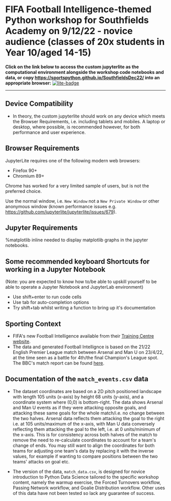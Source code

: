 # FIFA Football Intelligence-themed Python workshop for Southfields Academy on 9/12/22 - novice audience (classes of 20x students in Year 10/aged 14-15)
    
**Click on the link below to access the custom jupyterlite as the computational environment alongside the workshop code notebooks and data, or copy https://sportspython.github.io/SouthfieldsDec22/ into an appropriate browser:**
[![lite-badge](https://jupyterlite.rtfd.io/en/latest/_static/badge.svg)](https://sportspython.github.io/SouthfieldsDec22/)
    
---

## Device Compatibility
* In theory, the custom jupyterlite should work on any device which meets the Browser Requirements, i.e. including tablets and mobiles. A laptop or desktop, where possible, is recommended however, for both performance and user experience.

## Browser Requirements

JupyterLite requires one of the following modern web browsers:

- Firefox 90+
- Chromium 89+

Chrome has worked for a very limited sample of users, but is not the preferred choice.

Use the normal window, i.e. `New Window` not a `New Private Window` or other anonymous window (known performance issues e.g. https://github.com/jupyterlite/jupyterlite/issues/679).

## Jupyter Requirements

%matplotlib inline needed to display matplotlib graphs in the jupyter notebooks.

## Some recommended keyboard Shortcuts for working in a Jupyter Notebook
(Note: you are expected to know how to/be able to upskill yourself to be able to operate a Jupyter Notebook and JupyterLab environment)    
* Use shift+enter to run code cells
* Use tab for auto-completion options
* Try shift+tab whilst writing a function to bring up it's documentation


## Sporting Context
* FIFA's new Football Intelligence available from their [Training Centre website](https://www.fifatrainingcentre.com/en/).
* The data and generated Football Intellignce is based on the 21/22 English Premier League match between Arsenal and Man U on 23/4/22, at the time seen as a battle for 4th/the final Champion's League spot. The BBC's match report can be found [here](https://www.bbc.co.uk/sport/football/61125048).    


## Documentation of the `match_events.csv` data

* The dataset coordinates are based on a 2D pitch positioned landscape with length 105 units (x-axis) by height 68 units (y-axis), and a coordinate system where (0,0) is bottom-right. The data shows Arsenal and Man U events as if they were attacking opposite goals, and attacking these same goals for the whole match/i.e. no change between the two halves. Arsenal data reflects them attacking the goal to the right i.e. at 105 units/maximum of the x-axis, with Man U data conversely reflecting them attacking the goal to the left, i.e. at 0 units/minimum of the x-axis. This is for consistency across both halves of the match to remove the need to re-calculate coordinates to account for a team's change of ends. You may still want to align the coordinates for both teams for adjusting one team's data by replacing it with the inverse values, for example if wanting to compare positions between the two teams' attacks on goal etc.

* The version of the data, `match_data.csv`, is designed for novice introduction to Python Data Science tailored to the specific workshop content, namely the warmup exercise, the Forced Turnovers workflow, Passing Network workflow, and Goalie Distribution workflow. Other uses of this data have not been tested so lack any guarantee of success.
